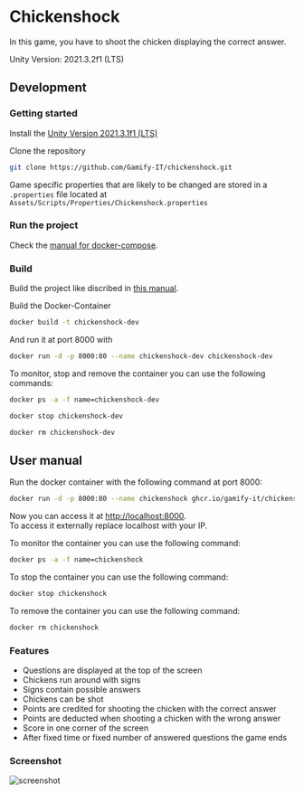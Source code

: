 # Chickenshock


In this game, you have to shoot the chicken displaying the correct answer.  

Unity Version: 2021.3.2f1 (LTS)


## Development

### Getting started

Install the [Unity Version 2021.3.1f1 (LTS)](https://gamifyit-docs.readthedocs.io/en/latest/dev-manuals/languages/unity/version.html)

Clone the repository  
```sh
git clone https://github.com/Gamify-IT/chickenshock.git
```

Game specific properties that are likely to be changed are stored in a `.properties` file located at `Assets/Scripts/Properties/Chickenshock.properties`

### Run the project

Check the [manual for docker-compose](https://github.com/Gamify-IT/docs/blob/main/dev-manuals/docker-compose/docker-compose.md).

### Build

Build the project like discribed in [this manual](https://gamifyit-docs.readthedocs.io/en/latest/dev-manuals/languages/unity/build-unity-project.html).

Build the Docker-Container
```sh
docker build -t chickenshock-dev
```
And run it at port 8000 with
```sh
docker run -d -p 8000:80 --name chickenshock-dev chickenshock-dev
```

To monitor, stop and remove the container you can use the following commands:
```sh
docker ps -a -f name=chickenshock-dev
```
```sh
docker stop chickenshock-dev
```
```sh
docker rm chickenshock-dev
```

## User manual

Run the docker container with the following command at port 8000:
```sh
docker run -d -p 8000:80 --name chickenshock ghcr.io/gamify-it/chickenshock:latest
```
Now you can access it at [http://localhost:8000](http://localhost:8000).  
To access it externally replace localhost with your IP.  

To monitor the container you can use the following command:
```sh
docker ps -a -f name=chickenshock
```
To stop the container you can use the following command:
```sh
docker stop chickenshock
```
To remove the container you can use the following command:
```sh
docker rm chickenshock
```
### Features

- Questions are displayed at the top of the screen
- Chickens run around with signs
- Signs contain possible answers
- Chickens can be shot
- Points are credited for shooting the chicken with the correct answer
- Points are deducted when shooting a chicken with the wrong answer
- Score in one corner of the screen
- After fixed time or fixed number of answered questions the game ends

### Screenshot

![screenshot](https://user-images.githubusercontent.com/44726248/171508596-16837ea1-f6ce-4b69-b12b-30b0452f917c.png)
